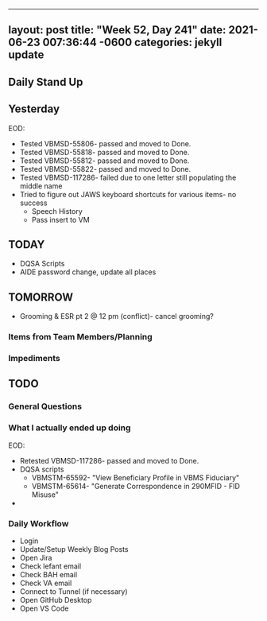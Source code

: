 
---
layout: post
title:  "Week 52, Day 241"
date:   2021-06-23 007:36:44 -0600
categories: jekyll update
---

## Daily Stand Up
## Yesterday
EOD:
* Tested VBMSD-55806- passed and moved to Done.
* Tested VBMSD-55818- passed and moved to Done.
* Tested VBMSD-55812- passed and moved to Done.
* Tested VBMSD-55822- passed and moved to Done.
* Tested VBMSD-117286- failed due to one letter still populating the middle name
* Tried to figure out JAWS keyboard shortcuts for various items- no success
  * Speech History
  * Pass insert to VM

## TODAY
* DQSA Scripts
* AIDE password change, update all places
 
## TOMORROW
* Grooming & ESR pt 2 @ 12 pm (conflict)- cancel grooming?
### Items from Team Members/Planning

### Impediments

## TODO

### General Questions  
  
### What I actually ended up doing
EOD:
* Retested VBMSD-117286- passed and moved to Done.
* DQSA scripts
  * VBMSTM-65592- "View Beneficiary Profile in VBMS Fiduciary"
  * VBMSTM-65614- "Generate Correspondence in 290MFID - FID Misuse"
* 


### Daily Workflow
* Login
* Update/Setup Weekly Blog Posts
* Open Jira
* Check lefant email
* Check BAH email
* Check VA email
* Connect to Tunnel (if necessary)
* Open GitHub Desktop
* Open VS Code